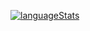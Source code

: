   [![languageStats](https://github-readme-stats-git-masterrstaa-rickstaa.vercel.app/api/top-langs/?username=fugni)](https://github.com/fungi)
